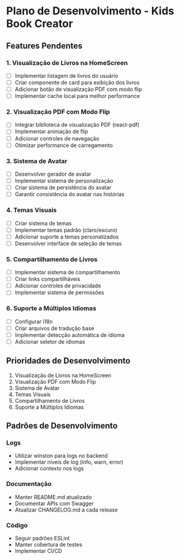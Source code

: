 # Plano de Desenvolvimento - Kids Book Creator

## Features Pendentes

### 1. Visualização de Livros na HomeScreen
- [ ] Implementar listagem de livros do usuário
- [ ] Criar componente de card para exibição dos livros
- [ ] Adicionar botão de visualização PDF com modo flip
- [ ] Implementar cache local para melhor performance

### 2. Visualização PDF com Modo Flip
- [ ] Integrar biblioteca de visualização PDF (react-pdf)
- [ ] Implementar animação de flip
- [ ] Adicionar controles de navegação
- [ ] Otimizar performance de carregamento

### 3. Sistema de Avatar
- [ ] Desenvolver gerador de avatar
- [ ] Implementar sistema de personalização
- [ ] Criar sistema de persistência do avatar
- [ ] Garantir consistência do avatar nas histórias

### 4. Temas Visuais
- [ ] Criar sistema de temas
- [ ] Implementar temas padrão (claro/escuro)
- [ ] Adicionar suporte a temas personalizados
- [ ] Desenvolver interface de seleção de temas

### 5. Compartilhamento de Livros
- [ ] Implementar sistema de compartilhamento
- [ ] Criar links compartilháveis
- [ ] Adicionar controles de privacidade
- [ ] Implementar sistema de permissões

### 6. Suporte a Múltiplos Idiomas
- [ ] Configurar i18n
- [ ] Criar arquivos de tradução base
- [ ] Implementar detecção automática de idioma
- [ ] Adicionar seletor de idiomas

## Prioridades de Desenvolvimento

1. Visualização de Livros na HomeScreen
2. Visualização PDF com Modo Flip
3. Sistema de Avatar
4. Temas Visuais
5. Compartilhamento de Livros
6. Suporte a Múltiplos Idiomas

## Padrões de Desenvolvimento

### Logs
- Utilizar winston para logs no backend
- Implementar níveis de log (info, warn, error)
- Adicionar contexto nos logs

### Documentação
- Manter README.md atualizado
- Documentar APIs com Swagger
- Atualizar CHANGELOG.md a cada release

### Código
- Seguir padrões ESLint
- Manter cobertura de testes
- Implementar CI/CD